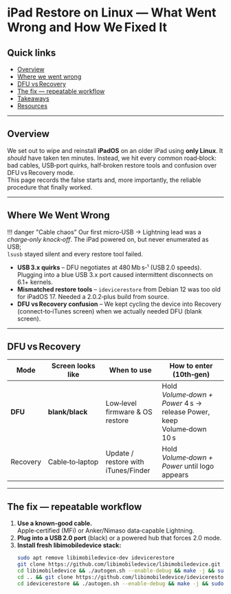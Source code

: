 # iPad Restore on Linux — What Went Wrong and How We Fixed It

## Quick links
- [Overview](#overview)
- [Where we went wrong](#where-we-went-wrong)
- [DFU vs Recovery](#dfu-vs-recovery)
- [The fix — repeatable workflow](#the-fix—repeatable-workflow)
- [Takeaways](#takeaways)
- [Resources](#resources)

---

## Overview
We set out to wipe and reinstall **iPadOS** on an older iPad using **only
Linux**. It *should* have taken ten minutes. Instead, we hit every common
road‑block: bad cables, USB‑port quirks, half‑broken restore tools and confusion
over DFU vs Recovery mode.  
This page records the false starts and, more importantly, the reliable
procedure that finally worked.

---

## Where We Went Wrong

!!! danger "Cable chaos"
    Our first micro‑USB → Lightning lead was a *charge‑only knock‑off*.
    The iPad powered on, but never enumerated as USB;  
    `lsusb` stayed silent and every restore tool failed.

* **USB 3.x quirks** – DFU negotiates at 480 Mb s‑¹ (USB 2.0 speeds). Plugging
  into a blue USB 3.x port caused intermittent disconnects on 6.1+ kernels.
* **Mismatched restore tools** – `idevicerestore` from Debian 12 was too old
  for iPadOS 17. Needed a 2.0.2‑plus build from source.
* **DFU vs Recovery confusion** – We kept cycling the device into Recovery
  (connect‑to‑iTunes screen) when we actually needed DFU (blank screen).

---

## DFU vs Recovery

| Mode      | Screen looks like | When to use                       | How to enter (10th‑gen) |
|-----------|------------------|-----------------------------------|-------------------------|
| **DFU**   | **blank/black**  | Low‑level firmware & OS restore   | Hold *Volume‑down + Power* 4 s → release Power, keep Volume‑down 10 s |
| Recovery  | Cable‑to‑laptop  | Update / restore with iTunes/Finder | Hold *Volume‑down + Power* until logo appears |

---

## The fix — repeatable workflow

1. **Use a known‑good cable.**  
   Apple‑certified (MFi) or Anker/Nimaso data‑capable Lightning.
2. **Plug into a USB 2.0 port** (black) or a powered hub that forces 2.0 mode.
3. **Install fresh libimobiledevice stack:**
   ```bash
   sudo apt remove libimobiledevice-dev idevicerestore
   git clone https://github.com/libimobiledevice/libimobiledevice.git
   cd libimobiledevice && ./autogen.sh --enable-debug && make -j && sudo make install
   cd .. && git clone https://github.com/libimobiledevice/idevicerestore.git
   cd idevicerestore && ./autogen.sh --enable-debug && make -j && sudo make install
